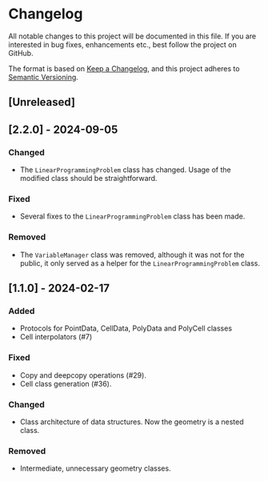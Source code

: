 # Changelog

All notable changes to this project will be documented in this file. If you are interested in bug fixes, enhancements etc., best follow the project on GitHub.

The format is based on [Keep a Changelog](https://keepachangelog.com/en/1.0.0/),
and this project adheres to [Semantic Versioning](https://semver.org/spec/v2.0.0.html).

## [Unreleased]

## [2.2.0] - 2024-09-05

### Changed

- The `LinearProgrammingProblem` class has changed. Usage of the modified class should be
  straightforward.

### Fixed

- Several fixes to the `LinearProgrammingProblem` class has been made.

### Removed

- The `VariableManager` class was removed, although it was not for the public, it only served as a helper for the `LinearProgrammingProblem` class.

## [1.1.0] - 2024-02-17

### Added

- Protocols for PointData, CellData, PolyData and PolyCell classes
- Cell interpolators (#7)

### Fixed

- Copy and deepcopy operations (#29).
- Cell class generation (#36).

### Changed

- Class architecture of data structures. Now the geometry is a nested class.

### Removed

- Intermediate, unnecessary geometry classes.
